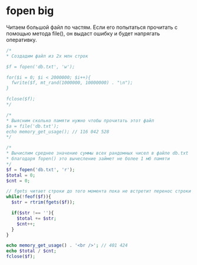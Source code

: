 # fopen big
Читаем большой файл по частям. Если его попытаться прочитать с помощью метода file(), он выдаст ошибку и будет напрягать оперативку.

```php
/* 
* Создадим файл из 2х млн строк

$f = fopen('db.txt', 'w');

for($i = 0; $i < 2000000; $i++){
  fwrite($f, mt_rand(1000000, 10000000) . "\n");
}

fclose($f);
*/

/*
* Выясним сколько памяти нужно чтобы прочитать этот файл
$a = file('db.txt');
echo memory_get_usage(); // 116 042 528
*/

/*
* Вычислим среднее значение суммы всех рандомных чисел в файле db.txt
* благодаря fopen() это вычесление займет не более 1 мб памяти
*/
$f = fopen('db.txt', 'r');
$total = 0;
$cnt = 0;

// fgets читает строки до того момента пока не встретит перенос строки
while(!feof($f)){
  $str = rtrim(fgets($f));

  if($str !== ''){
    $total += $str;
    $cnt++;
  }
}

echo memory_get_usage() . '<br />'; // 401 424
echo $total / $cnt;
fclose($f);
```
